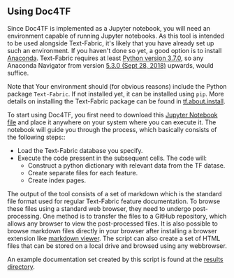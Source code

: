 ## Using Doc4TF

Since Doc4TF is implemented as a Jupyter notebook, you will need an environment capable of running Jupyter notebooks. As this tool is intended to be used alongside Text-Fabric, it's likely that you have already set up such an environment. If you haven't done so yet, a good option is to install [Anaconda](https://www.anaconda.com/). Text-Fabric requires at least [Python version 3.7.0](https://annotation.github.io/text-fabric/tf/about/install.html), so any Anaconda Navigator from version [5.3.0 (Sept 28, 2018)](https://docs.anaconda.com/free/anaconda/release-notes/#anaconda-5-3-0-sept-28-2018) upwards, would suffice.

Note that Your environment should (for obvious reasons) include the Python package `Text-Fabric`. If not installed yet, it can be installed using `pip`. More details on installing the Text-Fabric package can be found in [tf.about.install](https://annotation.github.io/text-fabric/tf/about/install.html).

To start using Doc4TF, you first need to download this [Jupyter Notebook file](https://github.com/tonyjurg/Doc4TF/blob/main/CreateFeatureDoc.ipynb) and place it anywhere on your system where you can execute it. The notebook will guide you through the process, which basically consists of the following steps::
* Load the Text-Fabric database you specify.
* Execute the code pressent in the subsequent cells. The code will:
   * Construct a python dictionary with relevant data from the TF datase.
   * Create separate files for each feature.
   * Create index pages.

The output of the tool consists of a set of markdown which is the standard file format used for regular Text-Fabric feature documentation. To browse these files using a standard web browser, they need to undergo post-processing. One method is to transfer the files to a GitHub repository, which allows any browser to view the post-processed files. It is also possible to browse markdown files directly in your browser after installing a browser extension like [markdown viewer](https://github.com/simov/markdown-viewer). The script can also create a set of HTML files that can be stored on a local drive and browsed using any webbrowser.

An example documentation set created by this script is found at the [results directory](https://github.com/tonyjurg/Doc4TF/blob/main/results/featuresbynodetype.md). 
